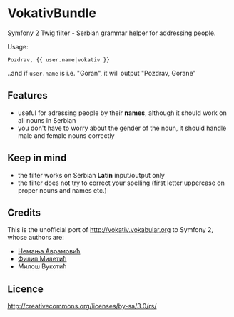 # VokativBundle
Symfony 2 Twig filter - Serbian grammar helper for addressing people.

Usage:
```twig
Pozdrav, {{ user.name|vokativ }}
```

..and if `user.name` is i.e. "Goran", it will output "Pozdrav, Gorane"

## Features
* useful for adressing people by their **names**, although it should work on all nouns in Serbian
* you don't have to worry about the gender of the noun, it should handle male and female nouns correctly

## Keep in mind
* the filter works on Serbian **Latin** input/output only
* the filter does not try to correct your spelling (first letter uppercase on proper nouns and names etc.)

## Credits
This is the unofficial port of http://vokativ.vokabular.org to Symfony 2, whose authors are:
* [Немања Аврамовић](http://www.avramovic.info/)
* [Филип Милетић](http://www.hdlfactory.com/~filmil/)
* Милош Вукотић

## Licence
http://creativecommons.org/licenses/by-sa/3.0/rs/
